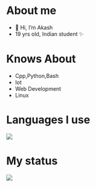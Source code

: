 # About me
- 👋 Hi, I’m Akash 
- 19 yrs old, Indian student ✨

# Knows About

- Cpp,Python,Bash
- Iot 
- Web Development
- Linux


# Languages I use
<img src="https://github-readme-stats.vercel.app/api/top-langs?username=Akash23q2"/>

# My status
<img src="https://github-readme-streak-stats.herokuapp.com/?user=Akash23q2"/>


